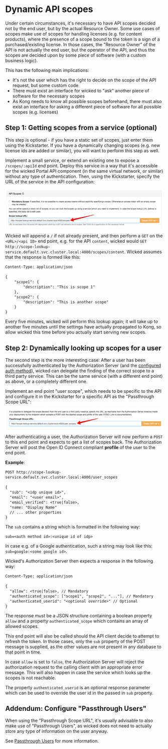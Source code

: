 # Dynamic API scopes

Under certain circumstances, it's necessary to have API scopes decided not by the end user, but by the actual Resource Owner. Some use cases of scopes make use of scopes for handling licenses (e.g. for content products), where the presence of a scope bound to the token is a sign of a purchased/existing license. In those cases, the "Resource Owner" of the API is not actually the end user, but the operator of the API, and thus the scopes are decided upon by some piece of software (with a custom business logic).

This has the following main implications:

* It's not the user which has the right to decide on the scope of the API request, but some custom code
* There must exist an interface for wicked to "ask" another piece of software for the necessary scopes
* As Kong needs to know all possible scopes beforehand, there must also exist an interface for asking a different piece of software for all possible scopes (e.g. licenses)

## Step 1: Getting scopes from a service (optional)

This step is optional - if you have a static set of scopes, just enter them using the Kickstarter. If you have a dynamically changing scopes (e.g. new license ids are added or similar), you will want to perform this step as well.

Implement a small service, or extend an existing one to expose a `/scopes/:apiId` end point. Deploy this service in a way that it's accessible for the wicked Portal API component (in the same virtual network, or similar) without any type of authentication. Then, using the Kickstarter, specify the URL of the service in the API configuration:

![Scope Lookup](images/scope-lookup-setting.png)

Wicked will append a `/` if not already present, and then perform a `GET` on the `<URL>/<api ID>` end point, e.g. for the API `content`, wicked would `GET http://scope-lookup-service.default.svc.cluster.local:4000/scopes/content`. Wicked assumes that the response is formed like this:

```
Content-Type: application/json

{
    "scope1": { 
        "description": "This is scope 1"
    },
    "scope2": {
        "description": "This is another scope"
    }
}
```

Every five minutes, wicked will perform this lookup again; it will take up to another five minutes until the settings have actually propagated to Kong, so allow wicked this time before you actually start serving new scopes.

## Step 2: Dynamically looking up scopes for a user

The second step is the more interesting case: After a user has been successfully authenticated by the Authorization Server (and the [configured auth method](auth-methods.md)), wicked can delegate the finding of the correct scope to a third party service. This can be the same service (with a different end point) as above, or a completely different one.

Implement an end point "user scope", which needs to be specific to the API and configure it in the Kickstarter for a specific API as the "Passthrough Scope URL":

![Passthrough Scope URL](images/scope-lookup-user.png)

After authenticating a user, the Authorization Server will now perform a `POST` to this end point and expects to get a list of scopes back. The Authorization Server will post the Open ID Connect compliant **profile** of the user to the end point.

**Example**:

```
POST http://scope-lookup-service.default.svc.cluster.local:4000/user_scopes

{
  "sub": "<idp unique id>",
  "email": "<user email>",
  "email_verified": <true|false>,
  "name: "Display Name"
  // ... other properties
}
```

The `sub` contains a string which is formatted in the following way:

```
sub=<auth method id>:<unique id of idp>
```

In case e.g. of a Google authentication, such a string may look like this: `sub=google:<some google id>`.

Wicked's Authorization Server then expects a response in the following way:

```
Content-Type: application/json

{
  "allow": <true|false>, // Mandatory
  "authenticated_scope": ["scope1", "scope2", "..."], // Mandatory
  "authenticated_userid": "<optional override>" // Optional
}
```

The response must be a JSON structure containing a boolean property `allow` and a property `authenticated_scope` which contains an array of allowed scopes.

This end point will also be called should the API client decide to attempt to refresh the token. In those cases, only the `sub` property of the POST message is supplied, as the other values are not present in any database to that point in time.

In case `allow` is set to `false`, the Authorization Server will reject the authorization request to the calling client with an appropriate error message. This will also happen in case the service which looks up the scopes is not reachable.

The property `authenticated_userid` is an optional response parameter which can be used to override the user id in the passed in `sub` property.

## Addendum: Configure "Passthrough Users"

When using the "Passthrough Scope URL", it's usually advisable to also make use of "Passthrough Users", as wicked does not need to actually store any type of information on the user anyway.

See [Passthrough Users](passthrough-users.md) for more information.
